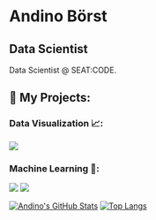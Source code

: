 # Andino Börst
## Data Scientist

Data Scientist @ SEAT:CODE.


## :rocket: My Projects:

### Data Visualization 📈:

[![](https://img.shields.io/badge/-🦠%20Covid%20vs%20Temperature-000)](https://github.com/andinoboerst/Covid-19-vs.-Temperature)

### Machine Learning 🗿:

[![](https://img.shields.io/badge/-🏡%20Blight%20Tickets%20Classification-000)](https://github.com/andinoboerst/Blight-Tickets-Detroit)
[![](https://img.shields.io/badge/-🧠%20Neural%20Network%20in%20Python-000)](https://github.com/andinoboerst/NeuralNetwork_Python)


[![Andino's GitHub Stats](https://github-readme-stats.vercel.app/api?username=andinoboerst&show_icons=true&theme=gruvbox)](https://github.com/andinoboerst)
[![Top Langs](https://github-readme-stats.vercel.app/api/top-langs/?username=andinoboerst&show_icons=true&theme=gruvbox)](https://github.com/andinoboerst)

